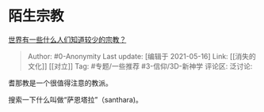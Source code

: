 # 陌生宗教
[世界有一些什么人们知道较少的宗教？](https://www.zhihu.com/question/23916121/answer/1840900023)

> Author: #0-Anonymity
> Last update: [编辑于 2021-05-16]
> Link: [[消失的文化]] [[对立]]
> Tag: #专题/一些推荐 #3-信仰/3D-新神学
> 评论区:
> 泛讨论:

耆那教是一个很值得注意的教派。

搜索一下什么叫做“萨恩塔拉”（santhara)。
